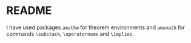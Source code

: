 #   README

I have used packages `amsthm` for theorem environments
and `amsmath` for commands `\substack`, `\operatorname` and `\implies`.
